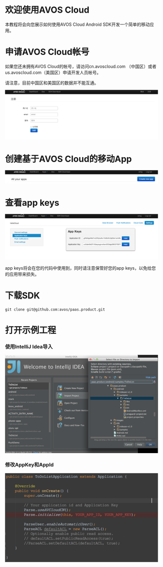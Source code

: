 # 欢迎使用AVOS Cloud

本教程将会向您展示如何使用AVOS Cloud Android SDK开发一个简单的移动应用。

# 申请AVOS Cloud帐号

如果您还未拥有AVOS Cloud的帐号，请访问cn.avoscloud.com （中国区）或者us.avoscloud.com（美国区）申请开发人员帐号。

请注意，目前中国区和美国区的数据并不能互通。 


![apply account](images/apply-account.png)


# 创建基于AVOS Cloud的移动App

![create app](images/create-app.png)


# 查看app keys

![app keys](images/app-keys.png)

app keys将会在您的代码中使用到，同时请注意保管好您的app keys，以免给您的应用带来损失。

# 下载SDK

```
git clone git@github.com:avos/paas.product.git
```


# 打开示例工程

### 使用IntelliJ Idea导入


![import project](images/intellij-import.png)



### 修改AppKey和AppId

![update keys](images/android-keys.png)



